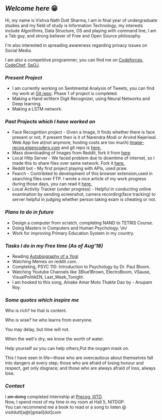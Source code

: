 ## _Welcome here_ 😁

Hi, my name is Vishva Nath Dutt Sharma, I am in final year of undergraduate studies and my field of study is Information Technology, my interests include Algorithms, Data Structure, OS and playing with command line, I am a Tab guy, and strong believer of Free and Open Source philosophy.  

I'm also interested in spreading awareness regarding privacy issues on Social Media.

I am also a competitive programmer, you can find me on [Codeforces](http://codeforces.com/profile/v_ns), [CodeChef](https://www.codechef.com/users/v_ns), [SpOJ](http://www.spoj.com/users/v_ns/).

### _Present Project_ 
- I am currently working on Sentimental Analysis of Tweets, you can find my work at [Git repo](https://github.com/vishvanath45/Sentimental_analysis). Phase 1 of project is completed. 
- Making a Hand writtern Digit Recognizer, using Neural Networks and Deep learning.  
- Making a LSTM network.
 
### _Past Projects which I have worked on_
- Face Recognition project - Given a Image, It finds whether there is face present or not, If present then is it of Narendra Modi or Arvind Kejeriwal. Web App live at(not anymore, hosting costs are too much) [Image-recog.eigencoders.com](http://image-recog.eigencoders.com) and git repo is [here.](https://github.com/vishvanath45/Precog_Project/tree/master/face_detection)
- Mass downloading of Images from Reddit, fork it from [here](https://github.com/vishvanath45/subReddit-Images-Downloader)
- Local Http Server - We faced problem due to downtime of internet, so I made this to share files over same network. Fork it [here.](https://github.com/vishvanath45/local_http_server)
- Reddit bot - My first project playing with APIs, used praw.
- Fearch - Contribited to development of this browser extension,used in searching files over FTP. I wrote a nice article of my work progress during those days, you can read it [here.](https://vishvanathblog.wordpress.com/days-with-gsoc-heat17/)
- Local Activity Tracker (under progress) - Helpful in conducting online examination by sending screenshot, camera recording(face tracking) to server helpful in judging whether person taking exam is cheating or not.

### _Plans to do in future_ 

- Design a computer from scratch, completing NAND to TETRIS Course.  
- Doing Masters in Computers and Human Psychology. \m/ 
- Work for improving Primary Education System in my country. 

### _Tasks I do in my Free time (As of Aug'18)_ 

- Reading [Autobiography of a Yogi](https://en.wikipedia.org/wiki/Autobiography_of_a_Yogi) 
- Watching Memes on reddit.com.
- Completing, PSYC 110: Introduction to Psychology by Dr. Paul Bloom.  
- Watching Youtube Channels like 3Blue1Brown, ElectroBoom, VSause, VisualPolitikEN, Last_Week_Tonight. 
- I am hooked to this song, Amake Amar Moto Thakte Dao by - Anupam Roy. 

### _Some quotes which inspire me_ 

Who is rich? he that is content.  

Who is wise? he who learns from everyone.  

You may delay, but time will not.  

When the well's dry, we know the worth of water.  

Help yourself so you can help others,Put the oxygen mask on.  

This I have seen in life—those who are overcautious about themselves fall into dangers at every step; those who are afraid of losing honour and respect, get only disgrace; and those who are always afraid of loss, always lose.

### _Contact_ 
I ~~am doing~~ completed Internship at [Precog, IIITD](http://precog.iiitd.edu.in/).  
Now, I spend most of my time in my room at Hall 5, NITDGP.   
You can recommend me a book to read or a song to listen @ visitdutt[a@t]gmail[dot]com
